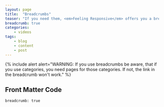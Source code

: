 ```yaml
---
layout: page
title:  "Breadcrumbs"
teaser: "If you need them, <em>Feeling Responsive</em> offers you a breadcrumb navigation. You can easily turn it on/off via frontmatter."
breadcrumb: true
categories:
    - videos
tags:
    - blog
    - content
    - post
---
```

<!--more-->

{% include alert alert="WARNING: If you use breadcrumbs be aware, that if you use categories, you need pages for those categories. If not, the link in the breadcrumb won't work." %}

## Front Matter Code
~~~
breadcrumb: true
~~~
